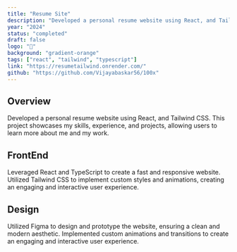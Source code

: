 ```yaml
---
title: "Resume Site"
description: "Developed a personal resume website using React, and Tailwind CSS. This project showcases my skills, experience, and projects, allowing users to learn more about me and my work."
year: "2024"
status: "completed"
draft: false
logo: "📄"
background: "gradient-orange"
tags: ["react", "tailwind", "typescript"]
link: "https://resumetailwind.onrender.com/"
github: "https://github.com/Vijayabaskar56/100x"
---
```


## Overview

Developed a personal resume website using React, and Tailwind CSS. This project showcases my skills, experience, and projects, allowing users to learn more about me and my work.

## FrontEnd

Leveraged React and TypeScript to create a fast and responsive website. Utilized Tailwind CSS to implement custom styles and animations, creating an engaging and interactive user experience.

## Design

Utilized Figma to design and prototype the website, ensuring a clean and modern aesthetic. Implemented custom animations and transitions to create an engaging and interactive user experience.
